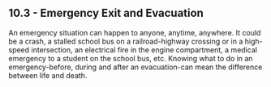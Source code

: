## 10.3 - Emergency Exit and Evacuation
An emergency situation can happen to anyone, anytime, anywhere. It could be a crash, a stalled school bus on a railroad-highway crossing or in a high-speed intersection, an electrical fire in the engine compartment, a medical emergency to a student on the school bus, etc. Knowing what to do in an emergency-before, during and after an evacuation-can mean the difference between life and death.